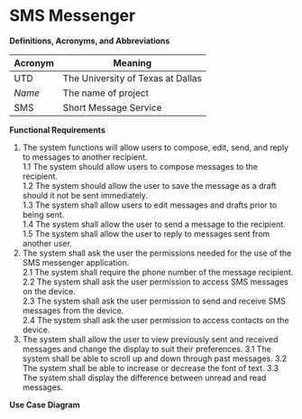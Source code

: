 # SMS Messenger

**Definitions, Acronyms, and Abbreviations**

| Acronym | Meaning |
|---------|---------|
| UTD | The University of Texas at Dallas | 
| *Name* | The name of project | 
| SMS | Short Message Service |


**Functional Requirements**

1.  The system functions will allow users to compose, edit, send, and reply to messages to another recipient.  
        1.1     The system should allow users to compose messages to the recipient.  
        1.2     The system should allow the user to save the message as a draft should it not be sent immediately.  
        1.3     The system shall allow users to edit messages and drafts prior to being sent.  
        1.4     The system shall allow the user to send a message to the recipient.  
        1.5     The system shall allow the user to reply to messages sent from another user.
2.  The system shall ask the user the permissions needed for the use of the SMS messenger application.   
        2.1     The system shall require the phone number of the message recipient.   
        2.2     The system shall ask the user permission to access SMS messages on the device.       
        2.3     The system shall ask the user permission to send and receive SMS messages from the device.  
        2.4     The system shall ask the user permission to access contacts on the device.
3. The system shall allow the user to view previously sent and received messages and change the display to suit their preferences.
        3.1     The system shall be able to scroll up and down through past messages.
        3.2     The system shall be able to increase or decrease the font of text.
        3.3     The system shall display the difference between unread and read messages.

        
**Use Case Diagram**


